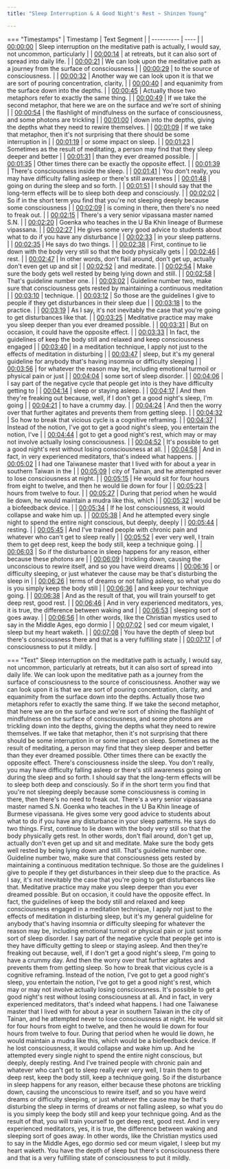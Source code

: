 ```yaml
---
title: "Sleep Interruption & A Good Night's Rest ~ Shinzen Young"

---
```

=== "Timestamps"
    | Timestamp | Text Segment |
    | ---------- | ----  |
    | [00:00:00](https://www.youtube.com/watch?v=DUQFw2jNf7s&t=0) |  Sleep interruption on the meditative path is actually, I would say, not uncommon, particularly |
    | [00:00:14](https://www.youtube.com/watch?v=DUQFw2jNf7s&t=14) |  at retreats, but it can also sort of spread into daily life. |
    | [00:00:21](https://www.youtube.com/watch?v=DUQFw2jNf7s&t=21) |  We can look upon the meditative path as a journey from the surface of consciousness |
    | [00:00:29](https://www.youtube.com/watch?v=DUQFw2jNf7s&t=29) |  to the source of consciousness. |
    | [00:00:32](https://www.youtube.com/watch?v=DUQFw2jNf7s&t=32) |  Another way we can look upon it is that we are sort of pouring concentration, clarity, |
    | [00:00:40](https://www.youtube.com/watch?v=DUQFw2jNf7s&t=40) |  and equanimity from the surface down into the depths. |
    | [00:00:45](https://www.youtube.com/watch?v=DUQFw2jNf7s&t=45) |  Actually those two metaphors refer to exactly the same thing. |
    | [00:00:49](https://www.youtube.com/watch?v=DUQFw2jNf7s&t=49) |  If we take the second metaphor, that here we are on the surface and we're sort of shining |
    | [00:00:54](https://www.youtube.com/watch?v=DUQFw2jNf7s&t=54) |  the flashlight of mindfulness on the surface of consciousness, and some photons are trickling |
    | [00:01:00](https://www.youtube.com/watch?v=DUQFw2jNf7s&t=60) |  down into the depths, giving the depths what they need to rewire themselves. |
    | [00:01:09](https://www.youtube.com/watch?v=DUQFw2jNf7s&t=69) |  If we take that metaphor, then it's not surprising that there should be some interruption in |
    | [00:01:19](https://www.youtube.com/watch?v=DUQFw2jNf7s&t=79) |  or some impact on sleep. |
    | [00:01:23](https://www.youtube.com/watch?v=DUQFw2jNf7s&t=83) |  Sometimes as the result of meditating, a person may find that they sleep deeper and better |
    | [00:01:31](https://www.youtube.com/watch?v=DUQFw2jNf7s&t=91) |  than they ever dreamed possible. |
    | [00:01:35](https://www.youtube.com/watch?v=DUQFw2jNf7s&t=95) |  Other times there can be exactly the opposite effect. |
    | [00:01:39](https://www.youtube.com/watch?v=DUQFw2jNf7s&t=99) |  There's consciousness inside the sleep. |
    | [00:01:41](https://www.youtube.com/watch?v=DUQFw2jNf7s&t=101) |  You don't really, you may have difficulty falling asleep or there's still awareness |
    | [00:01:48](https://www.youtube.com/watch?v=DUQFw2jNf7s&t=108) |  going on during the sleep and so forth. |
    | [00:01:51](https://www.youtube.com/watch?v=DUQFw2jNf7s&t=111) |  I should say that the long-term effects will be to sleep both deep and consciously. |
    | [00:02:02](https://www.youtube.com/watch?v=DUQFw2jNf7s&t=122) |  So if in the short term you find that you're not sleeping deeply because some consciousness |
    | [00:02:09](https://www.youtube.com/watch?v=DUQFw2jNf7s&t=129) |  is coming in there, then there's no need to freak out. |
    | [00:02:15](https://www.youtube.com/watch?v=DUQFw2jNf7s&t=135) |  There's a very senior vipassana master named S.N. |
    | [00:02:20](https://www.youtube.com/watch?v=DUQFw2jNf7s&t=140) |  Goenka who teaches in the U Ba Khin lineage of Burmese vipassana. |
    | [00:02:27](https://www.youtube.com/watch?v=DUQFw2jNf7s&t=147) |  He gives some very good advice to students about what to do if you have any disturbance |
    | [00:02:33](https://www.youtube.com/watch?v=DUQFw2jNf7s&t=153) |  in your sleep patterns. |
    | [00:02:35](https://www.youtube.com/watch?v=DUQFw2jNf7s&t=155) |  He says do two things. |
    | [00:02:38](https://www.youtube.com/watch?v=DUQFw2jNf7s&t=158) |  First, continue to lie down with the body very still so that the body physically gets |
    | [00:02:46](https://www.youtube.com/watch?v=DUQFw2jNf7s&t=166) |  rest. |
    | [00:02:47](https://www.youtube.com/watch?v=DUQFw2jNf7s&t=167) |  In other words, don't flail around, don't get up, actually don't even get up and sit |
    | [00:02:52](https://www.youtube.com/watch?v=DUQFw2jNf7s&t=172) |  and meditate. |
    | [00:02:54](https://www.youtube.com/watch?v=DUQFw2jNf7s&t=174) |  Make sure the body gets well rested by being lying down and still. |
    | [00:02:58](https://www.youtube.com/watch?v=DUQFw2jNf7s&t=178) |  That's guideline number one. |
    | [00:03:02](https://www.youtube.com/watch?v=DUQFw2jNf7s&t=182) |  Guideline number two, make sure that consciousness gets rested by maintaining a continuous meditation |
    | [00:03:10](https://www.youtube.com/watch?v=DUQFw2jNf7s&t=190) |  technique. |
    | [00:03:12](https://www.youtube.com/watch?v=DUQFw2jNf7s&t=192) |  So those are the guidelines I give to people if they get disturbances in their sleep due |
    | [00:03:18](https://www.youtube.com/watch?v=DUQFw2jNf7s&t=198) |  to the practice. |
    | [00:03:19](https://www.youtube.com/watch?v=DUQFw2jNf7s&t=199) |  As I say, it's not inevitably the case that you're going to get disturbances like that. |
    | [00:03:25](https://www.youtube.com/watch?v=DUQFw2jNf7s&t=205) |  Meditative practice may make you sleep deeper than you ever dreamed possible. |
    | [00:03:31](https://www.youtube.com/watch?v=DUQFw2jNf7s&t=211) |  But on occasion, it could have the opposite effect. |
    | [00:03:33](https://www.youtube.com/watch?v=DUQFw2jNf7s&t=213) |  In fact, the guidelines of keep the body still and relaxed and keep consciousness engaged |
    | [00:03:40](https://www.youtube.com/watch?v=DUQFw2jNf7s&t=220) |  in a meditation technique, I apply not just to the effects of meditation in disturbing |
    | [00:03:47](https://www.youtube.com/watch?v=DUQFw2jNf7s&t=227) |  sleep, but it's my general guideline for anybody that's having insomnia or difficulty sleeping |
    | [00:03:56](https://www.youtube.com/watch?v=DUQFw2jNf7s&t=236) |  for whatever the reason may be, including emotional turmoil or physical pain or just |
    | [00:04:04](https://www.youtube.com/watch?v=DUQFw2jNf7s&t=244) |  some sort of sleep disorder. |
    | [00:04:06](https://www.youtube.com/watch?v=DUQFw2jNf7s&t=246) |  I say part of the negative cycle that people get into is they have difficulty getting to |
    | [00:04:14](https://www.youtube.com/watch?v=DUQFw2jNf7s&t=254) |  sleep or staying asleep. |
    | [00:04:17](https://www.youtube.com/watch?v=DUQFw2jNf7s&t=257) |  And then they're freaking out because, well, if I don't get a good night's sleep, I'm going |
    | [00:04:21](https://www.youtube.com/watch?v=DUQFw2jNf7s&t=261) |  to have a crummy day. |
    | [00:04:24](https://www.youtube.com/watch?v=DUQFw2jNf7s&t=264) |  And then the worry over that further agitates and prevents them from getting sleep. |
    | [00:04:32](https://www.youtube.com/watch?v=DUQFw2jNf7s&t=272) |  So how to break that vicious cycle is a cognitive reframing. |
    | [00:04:37](https://www.youtube.com/watch?v=DUQFw2jNf7s&t=277) |  Instead of the notion, I've got to get a good night's sleep, you entertain the notion, I've |
    | [00:04:44](https://www.youtube.com/watch?v=DUQFw2jNf7s&t=284) |  got to get a good night's rest, which may or may not involve actually losing consciousness. |
    | [00:04:52](https://www.youtube.com/watch?v=DUQFw2jNf7s&t=292) |  It's possible to get a good night's rest without losing consciousness at all. |
    | [00:04:58](https://www.youtube.com/watch?v=DUQFw2jNf7s&t=298) |  And in fact, in very experienced meditators, that's indeed what happens. |
    | [00:05:02](https://www.youtube.com/watch?v=DUQFw2jNf7s&t=302) |  I had one Taiwanese master that I lived with for about a year in southern Taiwan in the |
    | [00:05:09](https://www.youtube.com/watch?v=DUQFw2jNf7s&t=309) |  city of Tainan, and he attempted never to lose consciousness at night. |
    | [00:05:15](https://www.youtube.com/watch?v=DUQFw2jNf7s&t=315) |  He would sit for four hours from eight to twelve, and then he would lie down for four |
    | [00:05:23](https://www.youtube.com/watch?v=DUQFw2jNf7s&t=323) |  hours from twelve to four. |
    | [00:05:27](https://www.youtube.com/watch?v=DUQFw2jNf7s&t=327) |  During that period when he would lie down, he would maintain a mudra like this, which |
    | [00:05:32](https://www.youtube.com/watch?v=DUQFw2jNf7s&t=332) |  would be a biofeedback device. |
    | [00:05:34](https://www.youtube.com/watch?v=DUQFw2jNf7s&t=334) |  If he lost consciousness, it would collapse and wake him up. |
    | [00:05:38](https://www.youtube.com/watch?v=DUQFw2jNf7s&t=338) |  And he attempted every single night to spend the entire night conscious, but deeply, deeply |
    | [00:05:44](https://www.youtube.com/watch?v=DUQFw2jNf7s&t=344) |  resting. |
    | [00:05:45](https://www.youtube.com/watch?v=DUQFw2jNf7s&t=345) |  And I've trained people with chronic pain and whatever who can't get to sleep really |
    | [00:05:52](https://www.youtube.com/watch?v=DUQFw2jNf7s&t=352) |  ever very well, I train them to get deep rest, keep the body still, keep a technique going. |
    | [00:06:03](https://www.youtube.com/watch?v=DUQFw2jNf7s&t=363) |  So if the disturbance in sleep happens for any reason, either because these photons are |
    | [00:06:09](https://www.youtube.com/watch?v=DUQFw2jNf7s&t=369) |  trickling down, causing the unconscious to rewire itself, and so you have weird dreams |
    | [00:06:16](https://www.youtube.com/watch?v=DUQFw2jNf7s&t=376) |  or difficulty sleeping, or just whatever the cause may be that's disturbing the sleep in |
    | [00:06:26](https://www.youtube.com/watch?v=DUQFw2jNf7s&t=386) |  terms of dreams or not falling asleep, so what you do is you simply keep the body still |
    | [00:06:36](https://www.youtube.com/watch?v=DUQFw2jNf7s&t=396) |  and keep your technique going. |
    | [00:06:38](https://www.youtube.com/watch?v=DUQFw2jNf7s&t=398) |  And as the result of that, you will train yourself to get deep rest, good rest. |
    | [00:06:46](https://www.youtube.com/watch?v=DUQFw2jNf7s&t=406) |  And in very experienced meditators, yes, it is true, the difference between waking and |
    | [00:06:53](https://www.youtube.com/watch?v=DUQFw2jNf7s&t=413) |  sleeping sort of goes away. |
    | [00:06:56](https://www.youtube.com/watch?v=DUQFw2jNf7s&t=416) |  In other words, like the Christian mystics used to say in the Middle Ages, ego dormio |
    | [00:07:02](https://www.youtube.com/watch?v=DUQFw2jNf7s&t=422) |  sed cor meum vigalet, I sleep but my heart waketh. |
    | [00:07:08](https://www.youtube.com/watch?v=DUQFw2jNf7s&t=428) |  You have the depth of sleep but there's consciousness there and that is a very fulfilling state |
    | [00:07:17](https://www.youtube.com/watch?v=DUQFw2jNf7s&t=437) |  of consciousness to put it mildly. |

=== "Text"
     Sleep interruption on the meditative path is actually, I would say, not uncommon, particularly at retreats, but it can also sort of spread into daily life. We can look upon the meditative path as a journey from the surface of consciousness to the source of consciousness. Another way we can look upon it is that we are sort of pouring concentration, clarity, and equanimity from the surface down into the depths. Actually those two metaphors refer to exactly the same thing. If we take the second metaphor, that here we are on the surface and we're sort of shining the flashlight of mindfulness on the surface of consciousness, and some photons are trickling down into the depths, giving the depths what they need to rewire themselves. If we take that metaphor, then it's not surprising that there should be some interruption in or some impact on sleep. Sometimes as the result of meditating, a person may find that they sleep deeper and better than they ever dreamed possible. Other times there can be exactly the opposite effect. There's consciousness inside the sleep. You don't really, you may have difficulty falling asleep or there's still awareness going on during the sleep and so forth. I should say that the long-term effects will be to sleep both deep and consciously. So if in the short term you find that you're not sleeping deeply because some consciousness is coming in there, then there's no need to freak out. There's a very senior vipassana master named S.N. Goenka who teaches in the U Ba Khin lineage of Burmese vipassana. He gives some very good advice to students about what to do if you have any disturbance in your sleep patterns. He says do two things. First, continue to lie down with the body very still so that the body physically gets rest. In other words, don't flail around, don't get up, actually don't even get up and sit and meditate. Make sure the body gets well rested by being lying down and still. That's guideline number one. Guideline number two, make sure that consciousness gets rested by maintaining a continuous meditation technique. So those are the guidelines I give to people if they get disturbances in their sleep due to the practice. As I say, it's not inevitably the case that you're going to get disturbances like that. Meditative practice may make you sleep deeper than you ever dreamed possible. But on occasion, it could have the opposite effect. In fact, the guidelines of keep the body still and relaxed and keep consciousness engaged in a meditation technique, I apply not just to the effects of meditation in disturbing sleep, but it's my general guideline for anybody that's having insomnia or difficulty sleeping for whatever the reason may be, including emotional turmoil or physical pain or just some sort of sleep disorder. I say part of the negative cycle that people get into is they have difficulty getting to sleep or staying asleep. And then they're freaking out because, well, if I don't get a good night's sleep, I'm going to have a crummy day. And then the worry over that further agitates and prevents them from getting sleep. So how to break that vicious cycle is a cognitive reframing. Instead of the notion, I've got to get a good night's sleep, you entertain the notion, I've got to get a good night's rest, which may or may not involve actually losing consciousness. It's possible to get a good night's rest without losing consciousness at all. And in fact, in very experienced meditators, that's indeed what happens. I had one Taiwanese master that I lived with for about a year in southern Taiwan in the city of Tainan, and he attempted never to lose consciousness at night. He would sit for four hours from eight to twelve, and then he would lie down for four hours from twelve to four. During that period when he would lie down, he would maintain a mudra like this, which would be a biofeedback device. If he lost consciousness, it would collapse and wake him up. And he attempted every single night to spend the entire night conscious, but deeply, deeply resting. And I've trained people with chronic pain and whatever who can't get to sleep really ever very well, I train them to get deep rest, keep the body still, keep a technique going. So if the disturbance in sleep happens for any reason, either because these photons are trickling down, causing the unconscious to rewire itself, and so you have weird dreams or difficulty sleeping, or just whatever the cause may be that's disturbing the sleep in terms of dreams or not falling asleep, so what you do is you simply keep the body still and keep your technique going. And as the result of that, you will train yourself to get deep rest, good rest. And in very experienced meditators, yes, it is true, the difference between waking and sleeping sort of goes away. In other words, like the Christian mystics used to say in the Middle Ages, ego dormio sed cor meum vigalet, I sleep but my heart waketh. You have the depth of sleep but there's consciousness there and that is a very fulfilling state of consciousness to put it mildly.